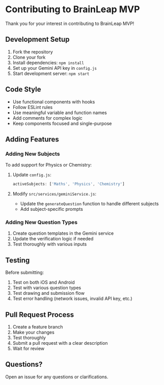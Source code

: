 # Contributing to BrainLeap MVP

Thank you for your interest in contributing to BrainLeap MVP!

## Development Setup

1. Fork the repository
2. Clone your fork
3. Install dependencies: `npm install`
4. Set up your Gemini API key in `config.js`
5. Start development server: `npm start`

## Code Style

- Use functional components with hooks
- Follow ESLint rules
- Use meaningful variable and function names
- Add comments for complex logic
- Keep components focused and single-purpose

## Adding Features

### Adding New Subjects

To add support for Physics or Chemistry:

1. Update `config.js`:
   ```javascript
   activeSubjects: ['Maths', 'Physics', 'Chemistry']
   ```

2. Modify `src/services/geminiService.js`:
   - Update the `generateQuestion` function to handle different subjects
   - Add subject-specific prompts

### Adding New Question Types

1. Create question templates in the Gemini service
2. Update the verification logic if needed
3. Test thoroughly with various inputs

## Testing

Before submitting:

1. Test on both iOS and Android
2. Test with various question types
3. Test drawing and submission flow
4. Test error handling (network issues, invalid API key, etc.)

## Pull Request Process

1. Create a feature branch
2. Make your changes
3. Test thoroughly
4. Submit a pull request with a clear description
5. Wait for review

## Questions?

Open an issue for any questions or clarifications.

